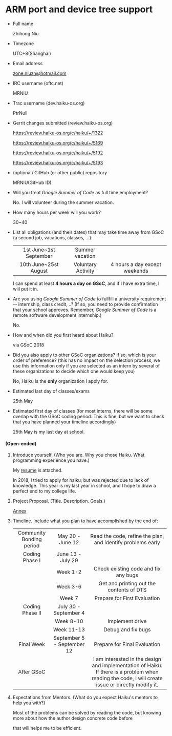 # ARM port and device tree support

- Full name

    Zhihong Niu

- Timezone

    UTC+8(Shanghai)

- Email address

    zone.niuzh@hotmail.com

- IRC username (oftc.net)

    MRNIU

- Trac username (dev.haiku-os.org)

    PtrNull

- Gerrit changes submitted (review.haiku-os.org)

  https://review.haiku-os.org/c/haiku/+/1322

  https://review.haiku-os.org/c/haiku/+/5169

  https://review.haiku-os.org/c/haiku/+/5192

  https://review.haiku-os.org/c/haiku/+/5193

- (optional) GitHub (or other public) repository

    MRNIU(GitHub ID)

- Will you treat *Google Summer of Code* as full time employment?

    No. I will volunteer during the summer vacation.

- How many hours per week will you work?

    30~40

- List all obligations (and their dates) that may take time away from GSoC (a second job, vacations, classes, ...): 

    |                        |                    |                               |
    | :--------------------: | :----------------: | :---------------------------: |
    | 1st June~1st September |  Summer vacation   |                               |
    | 10th June~25st August  | Voluntary Activity | 4 hours a day except weekends |

    I can spend at least **4 hours a day on GSoC**, and if I have extra time, I wiil put it in.

- Are you using *Google Summer of Code* to fullfill a university requirement -- internship, class credit, ..? (If so, you need to provide confirmation that your school approves. Remember, *Google Summer of Code* is a remote software development internship.)

    No.

- How and when did you first heard about Haiku?

    via GSoC 2018

- Did you also apply to other GSoC organizations? If so, which is your order of preference? (this has no impact on the selection process, we use this information only if you are selected as an intern by several of these organizations to decide which one would keep you)

    No, Haiku is the **only** organization I apply for.

- Estimated last day of classes/exams

    25th May

- Estimated first day of classes (for most interns, there will be some overlap with the GSoC coding period. This is fine, but we want to check that you have planned your timeline accordingly)

    25th May is my last day at school.

#### (Open-ended)

1. Introduce yourself. (Who you are. Why you chose Haiku. What programming experience you have.)

    My [resume](./resume.pdf) is attached.

    In 2018, I tried to apply for haiku, but was rejected due to lack of knowledge. This year is my last year in school, and I hope to draw a perfect end to my college life.

2. Project Proposal. (Title. Description. Goals.)

    [Annex](./ARM_port_and_device_tree_support_proposal.md)

3. Timeline. Include what you plan to have accomplished by the end of:

    |                          |                            |                                                              |
    | :----------------------: | :------------------------: | :----------------------------------------------------------: |
    | Community Bonding period |      May 20 - June 12      | Read the code, refine the plan, and identify problems early  |
    |      Coding Phase I      |     June 13 - July 29      |                                                              |
    |                          |          Week 1-2          |             Check existing code and fix any bugs             |
    |                          |          Week 3-6          |           Get and printing out the contents of DTS           |
    |                          |           Week 7           |                 Prepare for First Evaluation                 |
    |     Coding Phase II      |   July 30 - September 4    |                                                              |
    |                          |         Week 8-10          |                       Implement drive                        |
    |                          |         Week 11-13         |                      Debug and fix bugs                      |
    |        Final Week        | September 5 - September 12 |                 Prepare for Final Evaluation                 |
    |        After GSoC        |                            | I am interested in the design and implementation of Haiku. If there is a problem when reading the code, I will create issue or directly modify it. |

4. Expectations from Mentors. (What do you expect Haiku's mentors to help you with?)

    Most of the problems can be solved by reading the code, but knowing more about how the author design concrete code before 

    that will helps me to be efficient.

